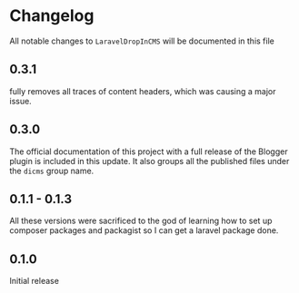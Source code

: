 # Changelog

All notable changes to `LaravelDropInCMS` will be documented in this file

## 0.3.1

fully removes all traces of content headers, which was causing a major issue.


## 0.3.0

The official documentation of this project with a full release of the Blogger plugin is
included in this update.  It also groups all the published files under
the `dicms` group name.

## 0.1.1 - 0.1.3

All these versions were sacrificed to the god of learning how to set up composer packages and packagist so I can get a laravel package done.

## 0.1.0

Initial release
